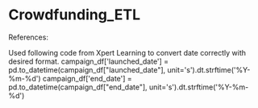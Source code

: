 # Crowdfunding_ETL



References:

Used following code from Xpert Learning  to convert date correctly with desired format. 
    campaign_df['launched_date'] = pd.to_datetime(campaign_df["launched_date"], unit='s').dt.strftime('%Y-%m-%d')
    campaign_df['end_date'] = pd.to_datetime(campaign_df["end_date"], unit='s').dt.strftime('%Y-%m-%d')